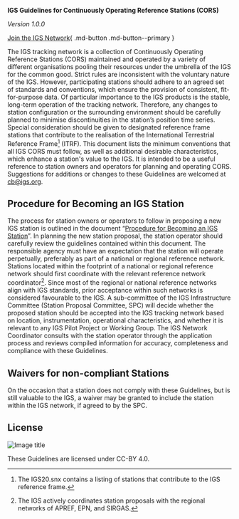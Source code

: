 **IGS Guidelines for Continuously Operating Reference Stations (CORS)**

*Version 1.0.0*

[Join the IGS Network](https://igs.org/network-resources/#propose-new-site){ .md-button .md-button--primary }

The IGS tracking network is a collection of Continuously Operating Reference Stations (CORS) maintained and operated by a variety of different organisations pooling their resources under the umbrella of the IGS for the common good. Strict rules are inconsistent with the voluntary nature of the IGS. However, participating stations should adhere to an agreed set of standards and conventions, which ensure the provision of consistent, fit-for-purpose data. Of particular importance to the IGS products is the stable, long-term operation of the tracking network. Therefore, any changes to station configuration or the surrounding environment should be carefully planned to minimise discontinuities in the station’s position time series. Special consideration should be given to designated reference frame stations that contribute to the realisation of the International Terrestrial Reference Frame[^1] (ITRF).
This document lists the minimum conventions that all IGS CORS must follow, as well as additional desirable characteristics, which enhance a station's value to the IGS. It is intended to be a useful reference to station owners and operators for planning and operating CORS. Suggestions for additions or changes to these Guidelines are welcomed at [cb@igs.org](mailto:cb@igs.org).

## Procedure for Becoming an IGS Station

The process for station owners or operators to follow in proposing a new IGS station is outlined in the document “[Procedure for Becoming an IGS Station](https://files.igs.org/pub/resource/guidelines/Procedure_for_Becoming_an_IGS_Station_v1.0.pdf)”. In planning the new station proposal, the station operator should carefully review the guidelines contained within this document. The responsible agency must have an expectation that the station will operate perpetually, preferably as part of a national or regional reference network. Stations located within the footprint of a national or regional reference network should first coordinate with the relevant reference network coordinator[^2]. Since most of the regional or national reference networks align with IGS standards, prior acceptance within such networks is considered favourable to the IGS. A sub-committee of the IGS Infrastructure Committee (Station Proposal Committee, SPC) will decide whether the proposed station should be accepted into the IGS tracking network based on location, instrumentation, operational characteristics, and whether it is relevant to any IGS Pilot Project or Working Group.
The IGS Network Coordinator consults with the station operator through the application process and reviews compiled information for accuracy, completeness and compliance with these Guidelines.

## Waivers for non-compliant Stations

On the occasion that a station does not comply with these Guidelines, but is still valuable to the IGS, a waiver may be granted to include the station within the IGS network, if agreed to by the SPC.

## License

![Image title](assets/images/ccby40.png)

These Guidelines are licensed under CC-BY 4.0.

[^1]: The IGS20.snx contains a listing of stations that contribute to the IGS reference frame.
[^2]: The IGS actively coordinates station proposals with the regional networks of APREF, EPN, and
SIRGAS.
